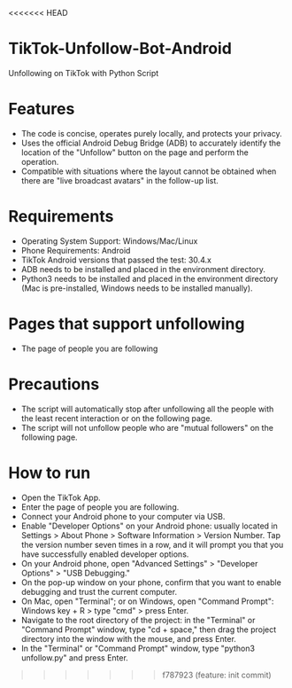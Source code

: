 <<<<<<< HEAD
# TikTok-Unfollow-Bot-Android
Unfollowing on TikTok with Python Script

# Features

- The code is concise, operates purely locally, and protects your privacy.
- Uses the official Android Debug Bridge (ADB) to accurately identify the location of the "Unfollow" button on the page and perform the operation.
- Compatible with situations where the layout cannot be obtained when there are "live broadcast avatars" in the follow-up list.

# Requirements

- Operating System Support: Windows/Mac/Linux
- Phone Requirements: Android
- TikTok Android versions that passed the test: 30.4.x
- ADB needs to be installed and placed in the environment directory.
- Python3 needs to be installed and placed in the environment directory (Mac is pre-installed, Windows needs to be installed manually).

# Pages that support unfollowing

- The page of people you are following

# Precautions

- The script will automatically stop after unfollowing all the people with the least recent interaction or on the following page.
- The script will not unfollow people who are "mutual followers" on the following page.

# How to run

- Open the TikTok App.
- Enter the page of people you are following.
- Connect your Android phone to your computer via USB.
- Enable "Developer Options" on your Android phone: usually located in Settings > About Phone > Software Information > Version Number. Tap the version number seven times in a row, and it will prompt you that you have successfully enabled developer options.
- On your Android phone, open "Advanced Settings" > "Developer Options" > "USB Debugging."
- On the pop-up window on your phone, confirm that you want to enable debugging and trust the current computer.
- On Mac, open "Terminal"; or on Windows, open "Command Prompt": Windows key + R > type "cmd" > press Enter.
- Navigate to the root directory of the project: in the "Terminal" or "Command Prompt" window, type "cd + space," then drag the project directory into the window with the mouse, and press Enter.
- In the "Terminal" or "Command Prompt" window, type "python3 unfollow.py" and press Enter.
>>>>>>> f787923 (feature: init commit)
